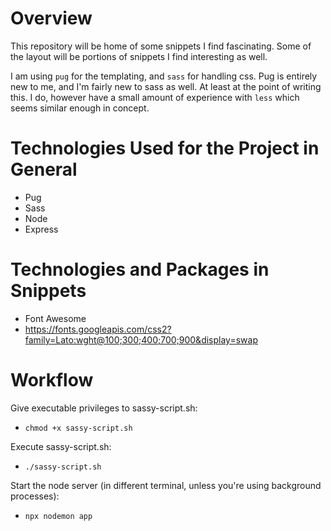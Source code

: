 # Overview

This repository will be home of some snippets I find fascinating. Some of the layout will be portions of snippets I find interesting as well.

I am using `pug` for the templating, and `sass` for handling css. Pug is entirely new to me, and I'm fairly new to sass as well. At least at the point of writing this. I do, however have a small amount of experience with `less` which seems similar enough in concept.

# Technologies Used for the Project in General

* Pug
* Sass
* Node
* Express

# Technologies and Packages in Snippets

* Font Awesome
* https://fonts.googleapis.com/css2?family=Lato:wght@100;300;400;700;900&display=swap

# Workflow

Give executable privileges to sassy-script.sh:
* `chmod +x sassy-script.sh`

Execute sassy-script.sh:
* `./sassy-script.sh`

Start the node server (in different terminal, unless you're using background processes):
* `npx nodemon app`